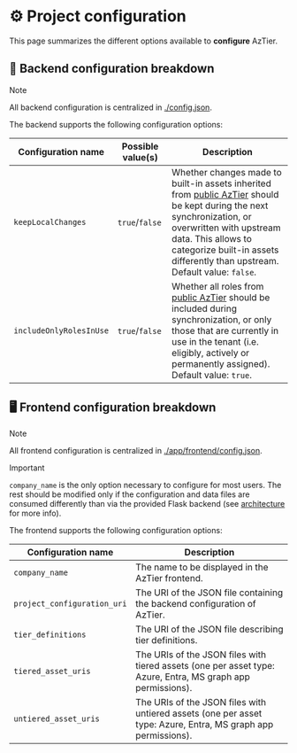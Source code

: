 # ⚙️ Project configuration

This page summarizes the different options available to **configure** AzTier.


## 🔧 Backend configuration breakdown

> [!NOTE]
> All backend configuration is centralized in [./config.json](https://github.com/emiliensocchi/aztier-deployer/blob/main/config.json).

The backend supports the following configuration options:

| Configuration name | Possible value(s) | Description | 
|---|---|---|
| `keepLocalChanges` | `true`/`false` |  Whether changes made to built-in assets inherited from [public AzTier](https://github.com/emiliensocchi/azure-tiering) should be kept during the next synchronization, or overwritten with upstream data. This allows to categorize built-in assets differently than upstream. <br>Default value: `false`.
| `includeOnlyRolesInUse` | `true`/`false` | Whether all roles from [public AzTier](https://github.com/emiliensocchi/azure-tiering) should be included during synchronization, or only those that are currently in use in the tenant (i.e. eligibly, actively or permanently assigned). <br>Default value: `true`.


## 🖥️ Frontend configuration breakdown

> [!NOTE]  
> All frontend configuration is centralized in [./app/frontend/config.json](https://github.com/emiliensocchi/aztier-deployer/app/frontend/config.json).

> [!IMPORTANT]  
> `company_name` is the only option necessary to configure for most users. The rest should be modified only if the configuration and data files are consumed differently than via the provided Flask backend (see [architecture](https://github.com/emiliensocchi/aztier-deployer/wiki/architecture) for more info).

The frontend supports the following configuration options:

| Configuration name | Description | 
|---|---|
| `company_name` | The name to be displayed in the AzTier frontend. | 
| `project_configuration_uri` | The URI of the JSON file containing the backend configuration of AzTier. | 
| `tier_definitions` | The URI of the JSON file describing tier definitions. | 
| `tiered_asset_uris` | The URIs of the JSON files with tiered assets (one per asset type: Azure, Entra, MS graph app permissions). |
| `untiered_asset_uris` | The URIs of the JSON files with untiered assets (one per asset type: Azure, Entra, MS graph app permissions). |
